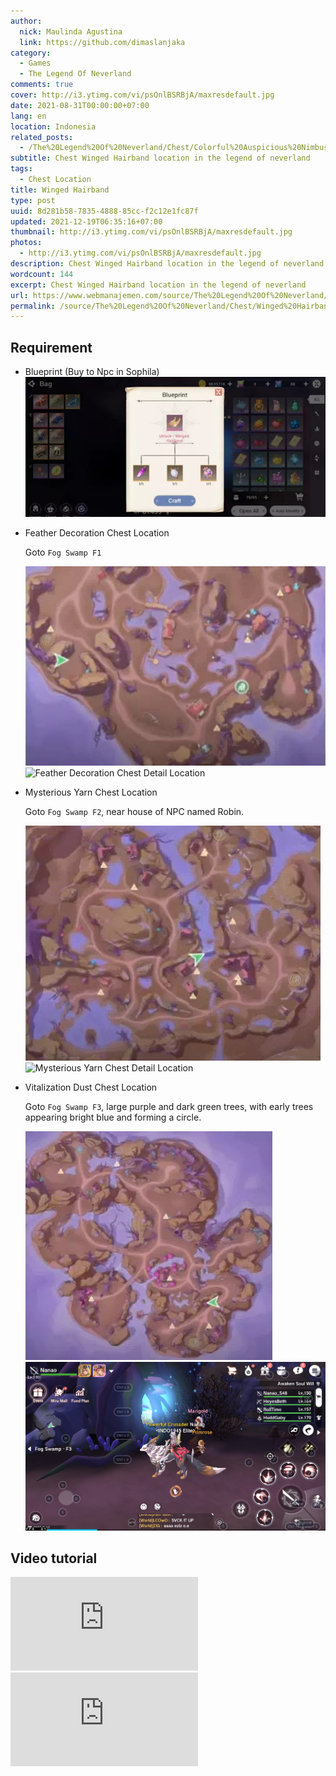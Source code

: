```yaml
---
author:
  nick: Maulinda Agustina
  link: https://github.com/dimaslanjaka
category:
  - Games
  - The Legend Of Neverland
comments: true
cover: http://i3.ytimg.com/vi/psOnlBSRBjA/maxresdefault.jpg
date: 2021-08-31T00:00:00+07:00
lang: en
location: Indonesia
related_posts:
  - /The%20Legend%20Of%20Neverland/Chest/Colorful%20Auspicious%20Nimbus%20Cloud.html
subtitle: Chest Winged Hairband location in the legend of neverland
tags:
  - Chest Location
title: Winged Hairband
type: post
uuid: 8d281b58-7835-4888-85cc-f2c12e1fc87f
updated: 2021-12-19T06:35:16+07:00
thumbnail: http://i3.ytimg.com/vi/psOnlBSRBjA/maxresdefault.jpg
photos:
  - http://i3.ytimg.com/vi/psOnlBSRBjA/maxresdefault.jpg
description: Chest Winged Hairband location in the legend of neverland
wordcount: 144
excerpt: Chest Winged Hairband location in the legend of neverland
url: https://www.webmanajemen.com/source/The%20Legend%20Of%20Neverland/Chest/Winged%20Hairband.html
permalink: /source/The%20Legend%20Of%20Neverland/Chest/Winged%20Hairband.html
---
```


## Requirement

- Blueprint (Buy to Npc in Sophila)
  ![Blueprint](./Winged%20Hairband/blueprint.webp)

- Feather Decoration Chest Location

  Goto `Fog Swamp F1`

  ![Feather Decoration Chest Location](./Winged%20Hairband/fs1-map.webp)
  ![Feather Decoration Chest Detail Location](https://user-images.githubusercontent.com/12471057/132348027-6c32d2a3-9b9e-41e1-98b5-ba62507272c1.png)

- Mysterious Yarn Chest Location

  Goto `Fog Swamp F2`, near house of NPC named Robin.

  ![Mysterious Yarn Chest Location](./Winged%20Hairband/fs2-map.webp)
  ![Mysterious Yarn Chest Detail Location](https://user-images.githubusercontent.com/12471057/132348675-22ebc85c-7ea4-411c-88a3-b9f7515dd710.png)

- Vitalization Dust Chest Location

  Goto `Fog Swamp F3`, large purple and dark green trees, with early trees appearing bright blue and forming a circle.

  ![Vitalization Dust Location](./Winged%20Hairband/fs3-map.webp)
  ![Vitalization Dust Chest Detail Location](./Winged%20Hairband/fs3-detail.png)

## Video tutorial

<div class="video-container">
      <iframe src="https://www.youtube.com/embed/psOnlBSRBjA" frameborder="0" allow="accelerometer; autoplay; encrypted-media; gyroscope; picture-in-picture" allowfullscreen></iframe>
    </div>

<div class="video-container">
      <iframe src="https://www.youtube.com/embed/yRbP_fSP3xY" frameborder="0" allow="accelerometer; autoplay; encrypted-media; gyroscope; picture-in-picture" allowfullscreen></iframe>
    </div>

